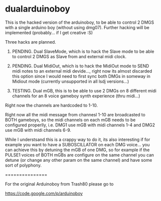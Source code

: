 dualarduinoboy
==============

This is the hacked version of the arduinoboy, to be able to control 2 DMGS with a single arduino boy (without using dmg07).  Further hacking will be implemented (probably... if I get creative :S)

Three hacks are planned.

1. PENDING. Dual SlaveMode, which is to hack the Slave mode to be able to control 2 DMGS as Slave from and external midi clock.

2. PENDING. Dual MidiOut, which is to hack the MidiOut mode to SEND midi notes to an external midi devide..., right now its almost discarded this option since I would need to first sync both DMGs in someway in Midiout mode (currently unsupported in all lsdj versions...)

3. TESTING. Dual mGB, this is to be able to use 2 DMGs on 8 different midi channels for an 8 voice gameboy synth experience (thru midi...)

Right now the channels are hardcoded to 1-10.

Right now all the midi message from channesl 1-10 are broadcasted to BOTH gameboys, so the midi channels on each mGB needs to be configured properlly, i.e. DMG1 use mGB with midi channels 1-4 and DMG2 use mGB with midi channels 6-9.

While I understsand this is a crappy way to do it, its also interesting if for example you want to have a SUBOSCILLATOR on each DMG voice... you can achieve this by detuning the mGB of one DMG, so for example if the PULSE1 voices of BOTH mGBs are configure on the same channel you can detune (or change any other param on the same channel) and have some sort of polyphony.

===============

For the original Arduinoboy from Trash80 please go to

https://code.google.com/p/arduinoboy